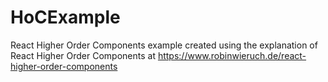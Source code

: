 # HoCExample
React Higher Order Components example created using the explanation of React Higher Order Components at https://www.robinwieruch.de/react-higher-order-components
